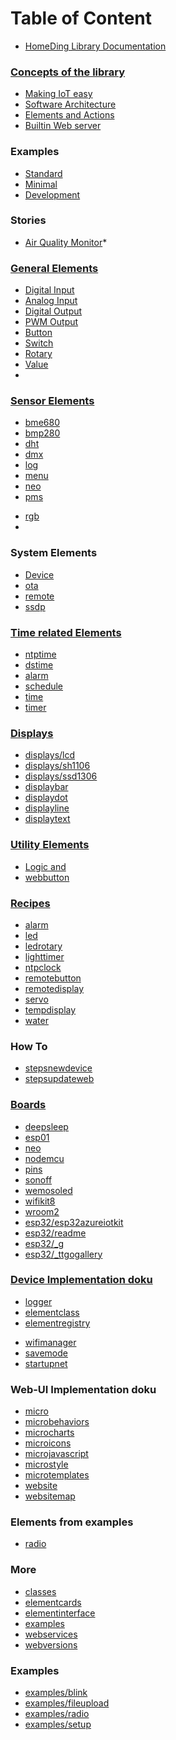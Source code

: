 # Table of Content
* [HomeDing Library Documentation](/readme.md)


### [Concepts of the library](/concepts/paper.md)
* [Making IoT easy](/concepts/paper01.md)
* [Software Architecture](/concepts/paper02.md)
* [Elements and Actions](/concepts/paper03.md)
* [Builtin Web server](/concepts/paper04.md)


### Examples
* [Standard](/examples/standard.md)
* [Minimal](/examples/minimal.md)
* [Development](/examples/develop.md)


### Stories
* [Air Quality Monitor](/examples/standard.md)\*


### [General Elements](/elements.md)
* [Digital Input](/elements/digitalin.md)
* [Analog Input](/elements/analog.md)
* [Digital Output](/elements/digitalout.md)
* [PWM Output](/elements/pwmout.md)
* [Button](/elements/button.md)
* [Switch](/elements/switch.md)
* [Rotary](/elements/rotary.md)
* [Value](/elements/value.md)
* 

### [Sensor Elements](/elements/sensors.md)
* [bme680](/elements/bme680.md)
* [bmp280](/elements/bmp280.md)
* [dht](/elements/dht.md)
* [dmx](/elements/dmx.md)
* [log](/elements/log.md)
* [menu](/elements/menu.md)
* [neo](/elements/neo.md)
* [pms](/elements/pms.md)
<!-- * [rfsend](/elements/rfsend.md) -->
* [rgb](/elements/rgb.md)
* 
<!-- * [_ad5258](/elements/_ad5258.md)
* [_bme280](/elements/_bme280.md)
* [_ds18b20](/elements/_ds18b20.md)
* [_gy91](/elements/_gy91.md)
* [_max30105](/elements/_max30105.md)
* [_MCP4725](/elements/_MCP4725.md)
* [_monitor](/elements/_monitor.md)
* [_mpu9250](/elements/_mpu9250.md)
* [_p9813](/elements/_p9813.md)
* [_pca9685](/elements/_pca9685.md)
* [_pcf8574](/elements/_pcf8574.md)
* [_pull](/elements/_pull.md)
* [_tpa2016](/elements/_tpa2016.md)
* [_weatherfeed](/elements/_weatherfeed.md) -->

### System Elements
* [Device](/elements/device.md)
* [ota](/elements/ota.md)
* [remote](/elements/remote.md)
* [ssdp](/elements/ssdp.md)

### [Time related Elements](/timeelements.md)
* [ntptime](/elements/ntptime.md)
* [dstime](/elements/dstime.md)
* [alarm](/elements/alarm.md)
* [schedule](/elements/schedule.md)
* [time](/elements/time.md)
* [timer](/elements/timer.md)
<!-- * [_dcftimeelement](/elements/_dcftimeelement.md) -->

### [Displays](/displays.md)
* [displays/lcd](/displays/lcd.md)
* [displays/sh1106](/displays/sh1106.md)
* [displays/ssd1306](/displays/ssd1306.md)
* [displaybar](/elements/displaybar.md)
* [displaydot](/elements/displaydot.md)
* [displayline](/elements/displayline.md)
* [displaytext](/elements/displaytext.md)

### [Utility Elements](/elements.md)
* [Logic and](/elements/and.md)
* [webbutton](/elements/webbutton.md)

### [Recipes](/recipes.md)
* [alarm](/recipes/alarm.md)
* [led](/recipes/led.md)
* [ledrotary](/recipes/ledrotary.md)
* [lighttimer](/recipes/lighttimer.md)
* [ntpclock](/recipes/ntpclock.md)
* [remotebutton](/recipes/remotebutton.md)
* [remotedisplay](/recipes/remotedisplay.md)
* [servo](/recipes/servo.md)
* [tempdisplay](/recipes/tempdisplay.md)
* [water](/recipes/water.md)

### How To
* [stepsnewdevice](/stepsnewdevice.md)
* [stepsupdateweb](/stepsupdateweb.md)


### [Boards](/boards.md)
* [deepsleep](/boards/deepsleep.md)
* [esp01](/boards/esp01.md)
* [neo](/boards/neo.md)
* [nodemcu](/boards/nodemcu.md)
* [pins](/boards/pins.md)
* [sonoff](/boards/sonoff.md)
* [wemosoled](/boards/wemosoled.md)
* [wifikit8](/boards/wifikit8.md)
* [wroom2](/boards/wroom2.md)
* [esp32/esp32azureiotkit](/boards/esp32/esp32azureiotkit.md)
* [esp32/readme](/boards/esp32/readme.md)
* [esp32/_g](/boards/esp32/_g.md)
* [esp32/_ttgogallery](/boards/esp32/_ttgogallery.md)


### [Device Implementation doku](/implementation.md)
* [logger](/elements/logger.md)
* [elementclass](/elementclass.md)
* [elementregistry](/elementregistry.md)
<!-- * [_microjson](/_microjson.md) -->
<!-- * [_customelement](/_customelement.md) -->
* [wifimanager](/wifimanager.md)
* [savemode](/savemode.md)
* [startupnet](/startupnet.md)


### Web-UI Implementation doku
* [micro](/micro.md)
* [microbehaviors](/microbehaviors.md)
* [microcharts](/microcharts.md)
* [microicons](/microicons.md)
* [microjavascript](/microjavascript.md)
* [microstyle](/microstyle.md)
* [microtemplates](/microtemplates.md)
* [website](/website.md)
* [websitemap](/websitemap.md)
<!-- * [_iconsforthings](/_iconsforthings.md) -->


### Elements from examples 

* [radio](/elements/radio.md)


### More

* [classes](/classes.md)
* [elementcards](/elementcards.md)
* [elementinterface](/elementinterface.md)
* [examples](/examples.md)
* [webservices](/webservices.md)
* [webversions](/webversions.md)
<!-- * [_backend](/_backend.md) -->
<!-- * [_exampledashbutton](/_exampledashbutton.md) -->
<!-- * [_i2c](/_i2c.md) -->
<!-- * [_linechart](/_linechart.md) -->
<!-- * [_manifest](/_manifest.md) -->
<!-- * [_moisturesonsor](/_moisturesonsor.md) -->

### Examples
* [examples/blink](/examples/blink.md)
* [examples/fileupload](/examples/fileupload.md)
* [examples/radio](/examples/radio.md)
* [examples/setup](/examples/setup.md)
<!-- * [examples/_batteryswitch](/examples/_batteryswitch.md) -->
<!-- * [examples/_devding](/examples/_devding.md) -->
<!-- * [examples/_RFGateway](/examples/_RFGateway.md) -->

<!-- ### Rework: -->
<!-- * [examples/pwm](/examples/pwm.md) -->
<!-- * [wishlist](/wishlist.md) -->
<!-- * [_private](/_private.md) -->
<!-- * [_reset](/_reset.md) -->
<!-- * [__memo](/__memo.md) -->
<!-- * [_robust](/_robust.md) -->